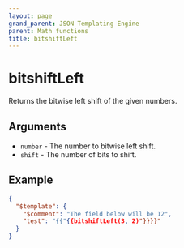 ```yaml
---
layout: page
grand_parent: JSON Templating Engine
parent: Math functions
title: bitshiftLeft
---
```


# bitshiftLeft

Returns the bitwise left shift of the given numbers.
## Arguments

- `number` - The number to bitwise left shift.
- `shift` - The number of bits to shift.

## Example

```json
{
  "$template": {
    "$comment": "The field below will be 12",
    "test": "{{"{{bitshiftLeft(3, 2)"}}}}"
  }
}
```
